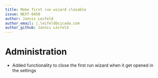 ```yaml
---
title: Make first run wizard closable
issue: NEXT-6450
author: Jannis Leifeld
author_email: j.leifeld@cicada.com
author_github: Jannis Leifeld
---
```

# Administration
* Added functionality to close the first run wizard when it get opened in the settings

